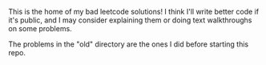 This is the home of my bad leetcode solutions! I think I'll write better code if it's public, and I may consider explaining them or doing text walkthroughs on some problems.

The problems in the "old" directory are the ones I did before starting this repo.